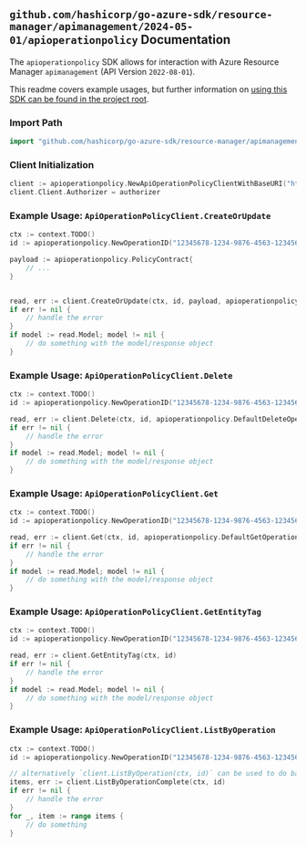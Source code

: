 
## `github.com/hashicorp/go-azure-sdk/resource-manager/apimanagement/2024-05-01/apioperationpolicy` Documentation

The `apioperationpolicy` SDK allows for interaction with Azure Resource Manager `apimanagement` (API Version `2022-08-01`).

This readme covers example usages, but further information on [using this SDK can be found in the project root](https://github.com/hashicorp/go-azure-sdk/tree/main/docs).

### Import Path

```go
import "github.com/hashicorp/go-azure-sdk/resource-manager/apimanagement/2024-05-01/apioperationpolicy"
```


### Client Initialization

```go
client := apioperationpolicy.NewApiOperationPolicyClientWithBaseURI("https://management.azure.com")
client.Client.Authorizer = authorizer
```


### Example Usage: `ApiOperationPolicyClient.CreateOrUpdate`

```go
ctx := context.TODO()
id := apioperationpolicy.NewOperationID("12345678-1234-9876-4563-123456789012", "example-resource-group", "serviceName", "apiId", "operationId")

payload := apioperationpolicy.PolicyContract{
	// ...
}


read, err := client.CreateOrUpdate(ctx, id, payload, apioperationpolicy.DefaultCreateOrUpdateOperationOptions())
if err != nil {
	// handle the error
}
if model := read.Model; model != nil {
	// do something with the model/response object
}
```


### Example Usage: `ApiOperationPolicyClient.Delete`

```go
ctx := context.TODO()
id := apioperationpolicy.NewOperationID("12345678-1234-9876-4563-123456789012", "example-resource-group", "serviceName", "apiId", "operationId")

read, err := client.Delete(ctx, id, apioperationpolicy.DefaultDeleteOperationOptions())
if err != nil {
	// handle the error
}
if model := read.Model; model != nil {
	// do something with the model/response object
}
```


### Example Usage: `ApiOperationPolicyClient.Get`

```go
ctx := context.TODO()
id := apioperationpolicy.NewOperationID("12345678-1234-9876-4563-123456789012", "example-resource-group", "serviceName", "apiId", "operationId")

read, err := client.Get(ctx, id, apioperationpolicy.DefaultGetOperationOptions())
if err != nil {
	// handle the error
}
if model := read.Model; model != nil {
	// do something with the model/response object
}
```


### Example Usage: `ApiOperationPolicyClient.GetEntityTag`

```go
ctx := context.TODO()
id := apioperationpolicy.NewOperationID("12345678-1234-9876-4563-123456789012", "example-resource-group", "serviceName", "apiId", "operationId")

read, err := client.GetEntityTag(ctx, id)
if err != nil {
	// handle the error
}
if model := read.Model; model != nil {
	// do something with the model/response object
}
```


### Example Usage: `ApiOperationPolicyClient.ListByOperation`

```go
ctx := context.TODO()
id := apioperationpolicy.NewOperationID("12345678-1234-9876-4563-123456789012", "example-resource-group", "serviceName", "apiId", "operationId")

// alternatively `client.ListByOperation(ctx, id)` can be used to do batched pagination
items, err := client.ListByOperationComplete(ctx, id)
if err != nil {
	// handle the error
}
for _, item := range items {
	// do something
}
```
